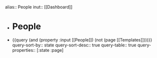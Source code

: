 alias:: People
inut:: [[Dashboard]]

- # People
- {{query (and (property :input [[People]]) (not (page [[Templates]])))}}
  query-sort-by:: state
  query-sort-desc:: true
  query-table:: true
  query-properties:: [:state :page]
